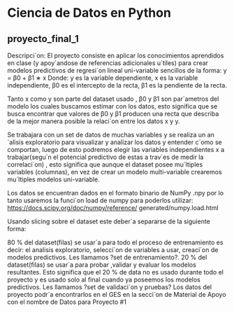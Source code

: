# Ciencia de Datos en Python
## proyecto_final_1

Descripci´on: El proyecto consiste en aplicar los conocimientos aprendidos en clase (y apoy´andose
de referencias adicionales u´tiles) para crear modelos predictivos de regresi´on lineal uni-variable
sencillos de la forma:
                                    y = β0 + β1 ∗ x
Donde:
y es la variable dependiente,
x es la variable independiente,
β0 es el intercepto de la recta,
β1 es la pendiente de la recta.

Tanto x como y son parte del dataset usado , β0 y β1 son par´ametros del modelo los cuales buscamos estimar con los datos, esto significa que se busca encontrar que valores de β0 y β1 producen
una recta que describa de la mejor manera posible la relaci´on entre los datos x y y.

Se trabajara con un set de datos de muchas variables y se realiza un an´alisis exploratorio para
visualizar y analizar los datos y entender c´omo se comportan, luego de esto podremos elegir las
variables independientes x a trabajar(segu´n el potencial predictivo de estas a trav´es de medir la
correlaci´on) , esto significa que aunque el dataset posee mu´ltiples variables (columnas), en vez de
crear un modelo multi-variable crearemos mu´ltiples modelos uni-variable.

Los datos se encuentran dados en el formato binario de NumPy .npy por lo tanto usaremos la
funci´on load de numpy para poderlos utilizar: https://docs.scipy.org/doc/numpy/reference/
generated/numpy.load.html

Usando slicing sobre el dataset este deber´a separarse de la siguiente forma:

80 % del dataset(filas) se usar´a para todo el proceso de entrenamiento es decir: el analisis
exploratorio, selecci´on de variables a usar, creaci´on de modelos predictivos. Les llamamos
?set de entrenamiento?.
20 % del dataset(filas) se usar´a para probar ,validar y evaluar los modelos resultantes. Esto
significa que el 20 % de data no es usado durante todo el proyecto y es usado solo al final
cuando ya poseemos los modelos predictivos. Les llamamos ?set de validaci´on y pruebas?
Los datos del proyecto podr´a encontrarlos en el GES en la secci´on de Material de Apoyo con el
nombre de Datos para Proyecto #1
